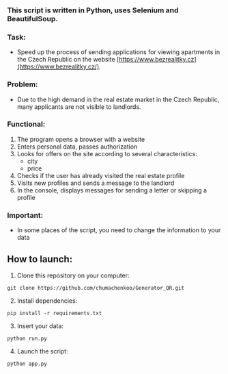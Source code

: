### This script is written in Python, uses Selenium and BeautifulSoup.

### Task:

- Speed up the process of sending applications for viewing apartments in the Czech Republic on the website [https://www.bezrealitky.cz](https://www.bezrealitky.cz/).

### Problem:

- Due to the high demand in the real estate market in the Czech Republic, many applicants are not visible to landlords.

### Functional:

1. The program opens a browser with a website
2. Enters personal data, passes authorization
3. Looks for offers on the site according to several characteristics:
    - city
    - price
4. Checks if the user has already visited the real estate profile
5. Visits new profiles and sends a message to the landlord
6. In the console, displays messages for sending a letter or skipping a profile

### Important:

- In some places of the script, you need to change the information to your data

## How to launch:

1. Clone this repository on your computer:

```
git clone https://github.com/chumachenkoo/Generator_QR.git
```

2. Install dependencies:

```
pip install -r requirements.txt
```

3. Insert your data:

```
python run.py
```

4. Launch the script:

```
python app.py
```